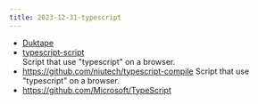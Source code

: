 ```yaml
---
title: 2023-12-31-typescript
---
```

- [Duktape](https://duktape.org/)
- [typescript-script](https://github.com/basarat/typescript-script)  
  Script that use "typescript" on a browser.
- https://github.com/niutech/typescript-compile
  Script that use "typescript" on a browser.
- https://github.com/Microsoft/TypeScript

